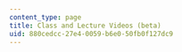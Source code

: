 ```yaml
---
content_type: page
title: Class and Lecture Videos (beta)
uid: 880cedcc-27e4-0059-b6e0-50fb0f127dc9
---
```

